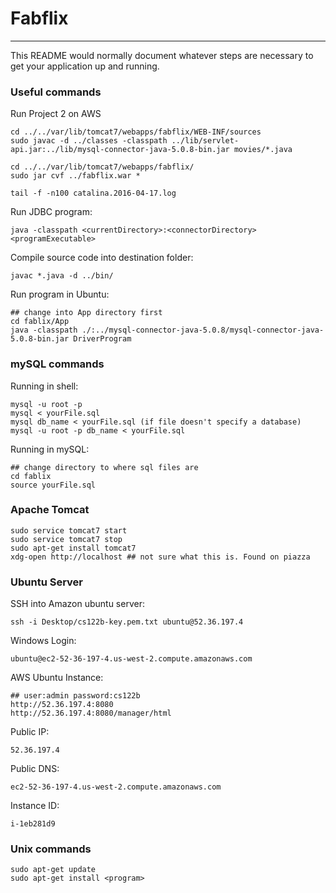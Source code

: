 # Fabflix #

***

This README would normally document whatever steps are necessary to get your application up and running.

### Useful commands ###
Run Project 2 on AWS

    cd ../../var/lib/tomcat7/webapps/fabflix/WEB-INF/sources
    sudo javac -d ../classes -classpath ../lib/servlet-api.jar:../lib/mysql-connector-java-5.0.8-bin.jar movies/*.java

    cd ../../var/lib/tomcat7/webapps/fabflix/
    sudo jar cvf ../fabflix.war *

    tail -f -n100 catalina.2016-04-17.log 


Run JDBC program:

    java -classpath <currentDirectory>:<connectorDirectory> <programExecutable>

Compile source code into destination folder:

    javac *.java -d ../bin/

Run program in Ubuntu:

    ## change into App directory first
    cd fablix/App
    java -classpath ./:../mysql-connector-java-5.0.8/mysql-connector-java-5.0.8-bin.jar DriverProgram

### mySQL commands ###
Running in shell:

    mysql -u root -p
    mysql < yourFile.sql
    mysql db_name < yourFile.sql (if file doesn't specify a database)
    mysql -u root -p db_name < yourFile.sql
    
Running in mySQL:
    
    ## change directory to where sql files are
    cd fablix
    source yourFile.sql

### Apache Tomcat ###

    sudo service tomcat7 start
    sudo service tomcat7 stop 
    sudo apt-get install tomcat7
    xdg-open http://localhost ## not sure what this is. Found on piazza

### Ubuntu Server ###

SSH into Amazon ubuntu server:

    ssh -i Desktop/cs122b-key.pem.txt ubuntu@52.36.197.4

Windows Login:

    ubuntu@ec2-52-36-197-4.us-west-2.compute.amazonaws.com

AWS Ubuntu Instance:

    ## user:admin password:cs122b
    http://52.36.197.4:8080
    http://52.36.197.4:8080/manager/html

Public IP:
    
    52.36.197.4

Public DNS:

    ec2-52-36-197-4.us-west-2.compute.amazonaws.com

Instance ID:

    i-1eb281d9

### Unix commands ###

    sudo apt-get update
    sudo apt-get install <program>
